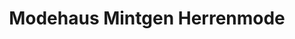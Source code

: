 ---
title: "Modehaus Mintgen Herrenmode"
url: /mendig/modehaus-mintgen-herrenmode/
shop: Kleidung
---